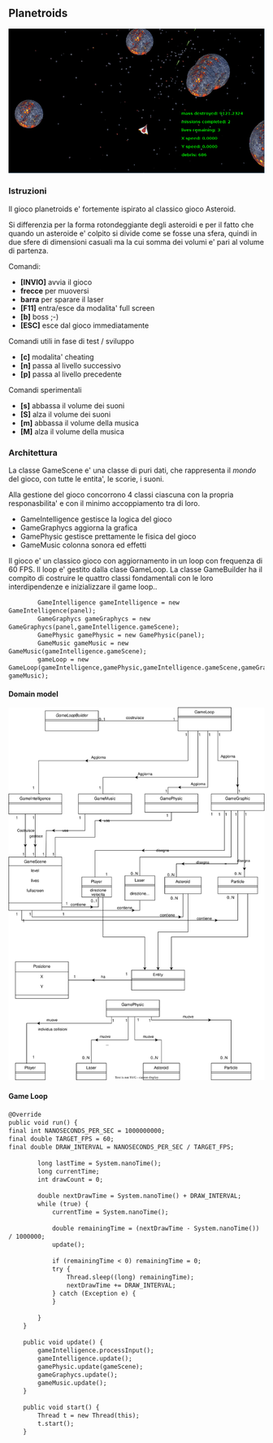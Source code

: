 ## Planetroids 

![](./doc/planetroids.png)


### Istruzioni
Il gioco planetroids e' fortemente ispirato al classico gioco Asteroid.

Si differenzia per la forma rotondeggiante degli asteroidi e per il fatto che quando 
un asteroide e' colpito si divide come se fosse una sfera, quindi in due sfere di dimensioni casuali
ma la cui somma dei volumi e' pari al volume di partenza.


Comandi:

- **[INVIO]** avvia il gioco
- **frecce** per muoversi
- **barra** per sparare il laser
- **[F11]** entra/esce da modalita' full screen
- **[b]**  boss ;-)
- **[ESC]** esce dal gioco immediatamente


Comandi utili in fase di test / sviluppo

- **[c]** modalita' cheating
- **[n]** passa al livello successivo
- **[p]** passa al livello precedente


Comandi sperimentali 

- **[s]** abbassa il volume dei suoni
- **[S]** alza il volume dei suoni
- **[m]** abbassa il volume della musica
- **[M]** alza il volume della musica

### Architettura

La classe GameScene e' una classe di puri dati, che rappresenta il *mondo* del gioco, con tutte le entita', 
le scorie, i suoni.

Alla gestione del gioco concorrono 4 classi ciascuna con la propria responasbilita' e con il minimo accoppiamento 
tra di loro. 

- GameIntelligence gestisce la logica del gioco
- GameGraphycs aggiorna la grafica
- GamePhysic  gestisce prettamente le fisica del gioco
- GameMusic colonna sonora ed effetti


Il gioco e' un classico gioco con aggiornamento in un loop con frequenza di 60 FPS.
Il loop e' gestito dalla clase GameLoop.
La classe GameBuilder ha il compito di costruire le quattro classi fondamentali con le loro interdipendenze 
e inizializzare il game loop..

``` {.java}
        GameIntelligence gameIntelligence = new GameIntelligence(panel);
        GameGraphycs gameGraphycs = new GameGraphycs(panel,gameIntelligence.gameScene);
        GamePhysic gamePhysic = new GamePhysic(panel);
        GameMusic gameMusic = new GameMusic(gameIntelligence.gameScene);
        gameLoop = new GameLoop(gameIntelligence,gamePhysic,gameIntelligence.gameScene,gameGraphycs, gameMusic);
```

#### Domain model

![Alt text](./doc/DM_vect.drawio.svg)


#### Game Loop

``` {.java}
@Override
public void run() {
final int NANOSECONDS_PER_SEC = 1000000000;
final double TARGET_FPS = 60;
final double DRAW_INTERVAL = NANOSECONDS_PER_SEC / TARGET_FPS;

        long lastTime = System.nanoTime();
        long currentTime;
        int drawCount = 0;

        double nextDrawTime = System.nanoTime() + DRAW_INTERVAL;
        while (true) {
            currentTime = System.nanoTime();

            double remainingTime = (nextDrawTime - System.nanoTime()) / 1000000;
            update();

            if (remainingTime < 0) remainingTime = 0;
            try {
                Thread.sleep((long) remainingTime);
                nextDrawTime += DRAW_INTERVAL;
            } catch (Exception e) {
            }

        }
    }

    public void update() {
        gameIntelligence.processInput();
        gameIntelligence.update();
        gamePhysic.update(gameScene);
        gameGraphycs.update();
        gameMusic.update();
    }

    public void start() {
        Thread t = new Thread(this);
        t.start();
    }

```






